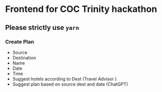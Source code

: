 # Frontend for COC Trinity hackathon

## Please strictly use `yarn`

### Create Plan
- Source
- Destination
- Name
- Date
- Time
- Suggest hotels according to Dest (Travel Advisor )
- Suggest plan based on source dest and date (ChatGPT)


### 